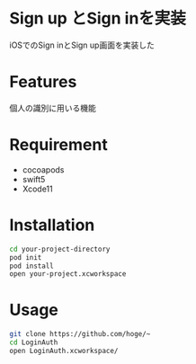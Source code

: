 # Sign up とSign inを実装
 
iOSでのSign inとSign up画面を実装した
 
# Features
 
個人の識別に用いる機能
 
# Requirement
 
* cocoapods
* swift5
* Xcode11
 
# Installation
 
```bash
cd your-project-directory
pod init
pod install
open your-project.xcworkspace
```
 
# Usage
 
```bash
git clone https://github.com/hoge/~
cd LoginAuth
open LoginAuth.xcworkspace/
```
